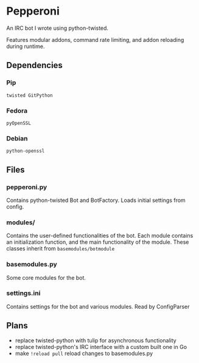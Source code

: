 # Pepperoni
An IRC bot I wrote using python-twisted.

Features modular addons, command rate limiting, and addon reloading during runtime.

## Dependencies
### Pip
    twisted GitPython
### Fedora
    pyOpenSSL
### Debian
    python-openssl
    

## Files
### pepperoni.py
Contains python-twisted Bot and BotFactory.  Loads initial settings from config.
### modules/
Contains the user-defined functionalities of the bot.  Each module contains an initialization function, and the main functionality of the module.  These classes inherit from `basemodules/botmodule`
### basemodules.py
Some core modules for the bot.
### settings.ini
Contains settings for the bot and various modules.  Read by ConfigParser

## Plans
- replace twisted-python with tulip for asynchronous functionality
- replace twisted-python's IRC interface with a custom built one in Go
- make `!reload pull` reload changes to basemodules.py
